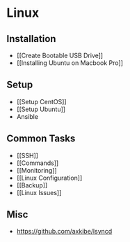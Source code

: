 # Linux


## Installation

- [[Create Bootable USB Drive]]
- [[Installing Ubuntu on Macbook Pro]]


## Setup

- [[Setup CentOS]]
- [[Setup Ubuntu]]
- Ansible


## Common Tasks

- [[SSH]]
- [[Commands]]
- [[Monitoring]]
- [[Linux Configuration]]
- [[Backup]]
- [[Linux Issues]]

## Misc

- https://github.com/axkibe/lsyncd
